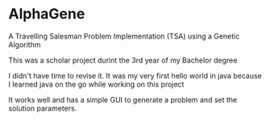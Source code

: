 AlphaGene
=========

A Travelling Salesman Problem Implementation (TSA) using a Genetic Algorithm


This was a scholar project durint the 3rd year of my Bachelor degree

I didn't have time to revise it. It was my very first hello world in java because I learned java on the go while working on this project

It works well and has a simple GUI to generate a problem and set the solution parameters.
